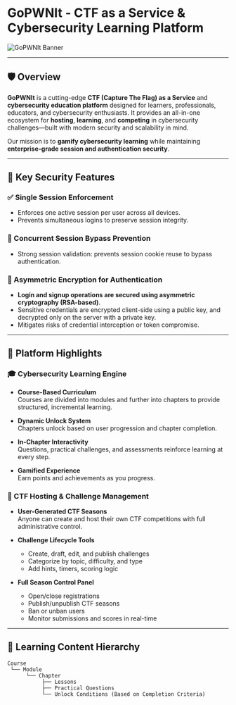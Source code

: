 # GoPWNIt - CTF as a Service & Cybersecurity Learning Platform

![GoPWNIt Banner](https://your-image-url.com/banner.png) <!-- Optional: Replace with your banner image -->

---

## 🛡️ Overview

**GoPWNIt** is a cutting-edge **CTF (Capture The Flag) as a Service** and **cybersecurity education platform** designed for learners, professionals, educators, and cybersecurity enthusiasts. It provides an all-in-one ecosystem for **hosting**, **learning**, and **competing** in cybersecurity challenges—built with modern security and scalability in mind.

Our mission is to **gamify cybersecurity learning** while maintaining **enterprise-grade session and authentication security**.

---

## 🔐 Key Security Features

### ✅ Single Session Enforcement
- Enforces one active session per user across all devices.
- Prevents simultaneous logins to preserve session integrity.

### 🚫 Concurrent Session Bypass Prevention
- Strong session validation: prevents session cookie reuse to bypass authentication.

### 🔑 Asymmetric Encryption for Authentication
- **Login and signup operations are secured using asymmetric cryptography (RSA-based)**.
- Sensitive credentials are encrypted client-side using a public key, and decrypted only on the server with a private key.
- Mitigates risks of credential interception or token compromise.

---

## 📘 Platform Highlights

### 🎓 Cybersecurity Learning Engine

- **Course-Based Curriculum**  
  Courses are divided into modules and further into chapters to provide structured, incremental learning.

- **Dynamic Unlock System**  
  Chapters unlock based on user progression and chapter completion.

- **In-Chapter Interactivity**  
  Questions, practical challenges, and assessments reinforce learning at every step.

- **Gamified Experience**  
  Earn points and achievements as you progress.

### 🏁 CTF Hosting & Challenge Management

- **User-Generated CTF Seasons**  
  Anyone can create and host their own CTF competitions with full administrative control.

- **Challenge Lifecycle Tools**  
  - Create, draft, edit, and publish challenges  
  - Categorize by topic, difficulty, and type  
  - Add hints, timers, scoring logic

- **Full Season Control Panel**  
  - Open/close registrations  
  - Publish/unpublish CTF seasons  
  - Ban or unban users  
  - Monitor submissions and scores in real-time

---

## 🧠 Learning Content Hierarchy

```text
Course
 └── Module
      └── Chapter
           ├── Lessons
           ├── Practical Questions
           └── Unlock Conditions (Based on Completion Criteria)

